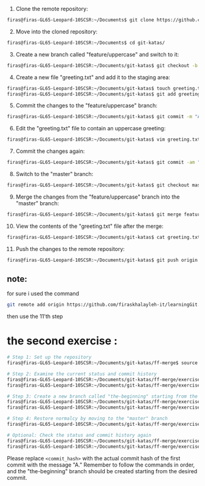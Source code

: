 
1. Clone the remote repository:

```bash
firas@firas-GL65-Leopard-10SCSR:~/Documents$ git clone https://github.com/eficode-academy/git-katas.git
```

2. Move into the cloned repository:

```bash
firas@firas-GL65-Leopard-10SCSR:~/Documents$ cd git-katas/
```

3. Create a new branch called "feature/uppercase" and switch to it:

```bash
firas@firas-GL65-Leopard-10SCSR:~/Documents/git-katas$ git checkout -b feature/uppercase
```

4. Create a new file "greeting.txt" and add it to the staging area:

```bash
firas@firas-GL65-Leopard-10SCSR:~/Documents/git-katas$ touch greeting.txt
firas@firas-GL65-Leopard-10SCSR:~/Documents/git-katas$ git add greeting.txt
```

5. Commit the changes to the "feature/uppercase" branch:

```bash
firas@firas-GL65-Leopard-10SCSR:~/Documents/git-katas$ git commit -m "Adding greeting.txt to the repository"
```

6. Edit the "greeting.txt" file to contain an uppercase greeting:

```bash
firas@firas-GL65-Leopard-10SCSR:~/Documents/git-katas$ vim greeting.txt
```

7. Commit the changes again:

```bash
firas@firas-GL65-Leopard-10SCSR:~/Documents/git-katas$ git commit -am "Modify greeting.txt to have an uppercase greeting"
```

8. Switch to the "master" branch:

```bash
firas@firas-GL65-Leopard-10SCSR:~/Documents/git-katas$ git checkout master
```

9. Merge the changes from the "feature/uppercase" branch into the "master" branch:

```bash
firas@firas-GL65-Leopard-10SCSR:~/Documents/git-katas$ git merge feature/uppercase
```

10. View the contents of the "greeting.txt" file after the merge:

```bash
firas@firas-GL65-Leopard-10SCSR:~/Documents/git-katas$ cat greeting.txt
```

11. Push the changes to the remote repository:

```bash
firas@firas-GL65-Leopard-10SCSR:~/Documents/git-katas$ git push origin master
```

## note:
for sure i used the command 
```bash
git remote add origin https://github.com/firaskhalayleh-it/learningGit.git
```
then use the 11'th step

# the second exercise :

```bash
# Step 1: Set up the repository
firas@firas-GL65-Leopard-10SCSR:~/Documents/git-katas/ff-merge$ source setup.sh

# Step 2: Examine the current status and commit history
firas@firas-GL65-Leopard-10SCSR:~/Documents/git-katas/ff-merge/exercise$ git status
firas@firas-GL65-Leopard-10SCSR:~/Documents/git-katas/ff-merge/exercise$ git log --oneline --graph --all

# Step 3: Create a new branch called "the-beginning" starting from the first commit with message "A" using a detached head
firas@firas-GL65-Leopard-10SCSR:~/Documents/git-katas/ff-merge/exercise$ git switch --detach <commit_hash>
firas@firas-GL65-Leopard-10SCSR:~/Documents/git-katas/ff-merge/exercise$ git branch the-beginning

# Step 4: Restore normalcy by moving to the "master" branch
firas@firas-GL65-Leopard-10SCSR:~/Documents/git-katas/ff-merge/exercise$ git checkout master

# Optional: Check the status and commit history again
firas@firas-GL65-Leopard-10SCSR:~/Documents/git-katas/ff-merge/exercise$ git status
firas@firas-GL65-Leopard-10SCSR:~/Documents/git-katas/ff-merge/exercise$ git log --oneline --graph --all
```

Please replace `<commit_hash>` with the actual commit hash of the first commit with the message "A." Remember to follow the commands in order, and the "the-beginning" branch should be created starting from the desired commit.
